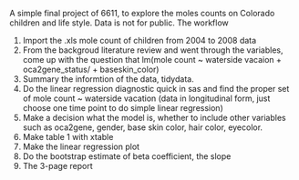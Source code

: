 A simple final project of 6611, to explore the moles counts on Colorado children and life style.
Data is not for public.
The workflow
1. Import the .xls mole count of children from 2004 to 2008 data 
2. From the backgroud literature review and went through the variables, come up with the question that lm(mole count ~ waterside vacaion + oca2gene_status/ + baseskin_color)
3. Summary the informtion of the data, tidydata.
4. Do the linear regression diagnostic quick in sas and find the proper set of mole count ~ waterside vacation (data in longitudinal form, just choose one time point to do simple linear regression)
5. Make a decision what the model is, whether to include other variables such as oca2gene, gender, base skin color, hair color, eyecolor.
6. Make table 1 with xtable
7. Make the linear regression plot
8. Do the bootstrap estimate of beta coefficient, the slope
9. The 3-page report
